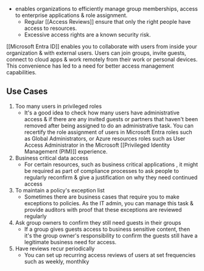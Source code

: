 - enables organizations to efficiently manage group memberships, access to enterprise applications & role assignment. 
	- Regular [[Access Reviews]] ensure that only the right people have access to resources. 
	- Excessive access rights are a known security risk.

[[Microsoft Entra ID]] enables you to collaborate with users from inside your organization & with external users. Users can join groups, invite guests, connect to cloud apps & work remotely from their work or personal devices. This convenience has led to a need for better access management capabilities.
## Use Cases
1. Too many users in privileged roles
	- It's a good idea to check how many users have administrative access & if there are any invited guests or partners that haven't been removed after being assigned to do an administrative task. You can recertify the role assignment of users in Microsoft Entra roles such as Global Administrators, or Azure resources roles such as User Access Administrator in the Microsoft [[Privileged Identity Management (PIM)]] experience.
2. Business critical data access
	- For certain resources, such as business critical applications , it might be required as part of compliance processes to ask people to regularly reconfirm & give a justification on why they need continued access
3. To maintain a policy's exception list
	- Sometimes there are business cases that require you to make exceptions to policies. As the IT admin, you can manage this task & provide auditors with proof that these exceptions are reviewed regularly
4. Ask group owners to confirm they still need guests in their groups
	- If a group gives guests access to business sensitive content, then it's the group owner's responsibility to confirm the guests still have a legitimate business need for access.
5. Have reviews recur periodically
	- You can set up recurring access reviews of users at set frequencies such as weekly, monthlky